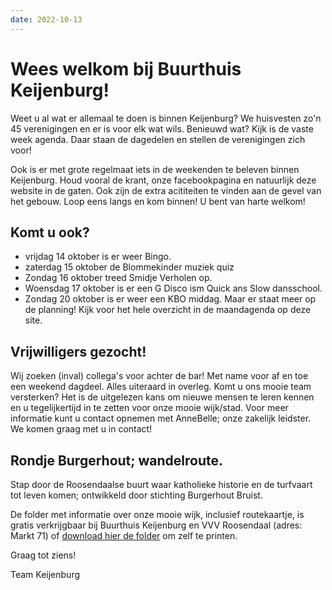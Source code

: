 ```yaml
---
date: 2022-10-13
---
```


# Wees welkom bij Buurthuis Keijenburg!
Weet u al wat er allemaal te doen is binnen Keijenburg? 
We huisvesten zo'n 45 verenigingen en er is voor elk wat wils. Benieuwd wat? Kijk is de vaste week agenda. 
Daar staan de dagedelen en stellen de verenigingen zich voor!

Ook is er met grote regelmaat iets in de weekenden te beleven binnen Keijenburg.
Houd vooral de krant, onze facebookpagina en natuurlijk deze website in de gaten.
Ook zijn de extra acititeiten te vinden aan de gevel van het gebouw.
Loop eens langs en kom binnen! U bent van harte welkom!

## Komt u ook? 
- vrijdag 14 oktober is er weer Bingo.
- zaterdag 15 oktober de Blommekinder muziek quiz
- Zondag 16 oktober treed Smidje Verholen op.
- Woensdag 17 oktober is er een G Disco ism Quick ans Slow dansschool.
- Zondag 20 oktober is er weer een KBO middag.
Maar er staat meer op de planning! Kijk voor het hele overzicht in de maandagenda op deze site.

## Vrijwilligers gezocht!
Wij zoeken (inval) collega's voor achter de bar! Met name voor af en toe een weekend dagdeel. Alles uiteraard in overleg.
Komt u ons mooie team versterken? Het is de uitgelezen kans om nieuwe mensen te leren kennen en u tegelijkertijd in te zetten voor onze mooie wijk/stad.
Voor meer informatie kunt u contact opnemen met AnneBelle; onze zakelijk leidster. We komen graag met u in contact!

## Rondje Burgerhout; wandelroute.
Stap door de Roosendaalse buurt waar katholieke historie en de turfvaart tot leven komen; 
ontwikkeld door stichting Burgerhout Bruist.

De folder met informatie over onze mooie wijk, inclusief routekaartje, is gratis verkrijgbaar 
bij Buurthuis Keijenburg en VVV Roosendaal (adres: Markt 71) of [download hier de folder](/lib/files/rondje-burgerhout.pdf) om zelf te printen.


Graag tot ziens!

Team Keijenburg


